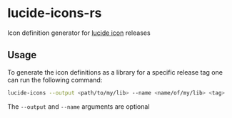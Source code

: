 # lucide-icons-rs

Icon definition generator for [lucide icon](https://github.com/lucide-icons/lucide) releases

## Usage

To generate the icon definitions as a library for a specific release tag one can run the following command:

```bash
lucide-icons --output <path/to/my/lib> --name <name/of/my/lib> <tag>
```

The `--output` and `--name` arguments are optional